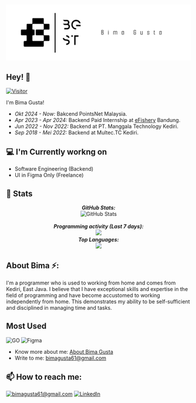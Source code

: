 ![Bima Gusta Banner Image](./banner.png)
## Hey! 👋

[![Visitor](https://visitor-badge.laobi.icu/badge?page_id=iam-bgst)](https://github.com/iam-bgst)

I'm Bima Gusta! 
- <i>Okt 2024 - Now:</i> Bakcend PointsNet Malaysia.
- <i>Apr 2023 - Apr 2024:</i> Backend Paid Internship at [eFishery](https://github.com/eFishery) Bandung. 
- <i>Jun 2022 - Nov 2022:</i> Backend at PT. Manggala Technology Kediri.
- <i>Sep 2018 - Mei 2022:</i> Backend at Multec.TC Kediri.

## 💻 I'm Currently workng on
- Software Engineering (Backend)
- UI in Figma Only (Freelance)


## 👀 Stats
<div>
    <p align="center">
    <b><em>GitHub Stats:</em></b><br/>
        <img src="https://streak-stats.demolab.com/?user=iam-bgst" alt="GitHub Stats" /><br/><br/>
    <b><em>Programming activity (Last 7 days):</em></b> <br/>
        <img src="https://github-readme-stats.vercel.app/api?username=iam-bgst&show_icons=true&bg_color=00000000"/>
        <br/>
    <b><em>Top Languages:</em></b> <br/>
        <img src="https://github-readme-stats.vercel.app/api/top-langs/?username=iam-bgst&layout=compact"/>
  </p>
</div>

## About Bima ⚡:
I'm a programmer who is used to working from home and comes from Kediri, East Java. 
I believe that I have exceptional skills and expertise in the field of programming and have become accustomed to working independently from home. 
This demonstrates my ability to be self-sufficient and disciplined in managing time and tasks.

## Most Used
<div>
    <p>
        <img src="https://upload.wikimedia.org/wikipedia/commons/thumb/0/05/Go_Logo_Blue.svg/512px-Go_Logo_Blue.svg.png" alt="GO">
        <img src="https://upload.wikimedia.org/wikipedia/commons/thumb/3/33/Figma-logo.svg/400px-Figma-logo.svg.png" alt="Figma">
    </p>
</div>

- Know more about me: [About Bima Gusta](https://iam-bgst.my.id)
- Write to me: [bimagusta61@gmail.com](mailto:bimagusta61@gmail.com)

<h2>📫 How to reach me:</h2>

<a href="mailto:bimagusta61@gmail.com">![bimagusta61@gmail.com](https://img.shields.io/badge/Gmail-D14836?style=for-the-badge&logo=gmail&logoColor=white)</a> <a href="https://www.linkedin.com/in/bima-gusta/">![LinkedIn](https://img.shields.io/badge/LinkedIn-0077B5?style=for-the-badge&logo=linkedin&logoColor=white)</a>
